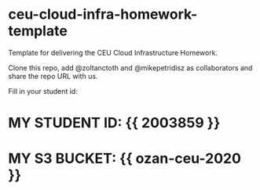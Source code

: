 # ceu-cloud-infra-homework-template
Template for delivering the CEU Cloud Infrastructure Homework.

Clone this repo, add @zoltanctoth and @mikepetridisz as collaborators and share the repo URL with us.

Fill in your student id:
# MY STUDENT ID: {{ 2003859 }}
# MY S3 BUCKET: {{ ozan-ceu-2020 }}

